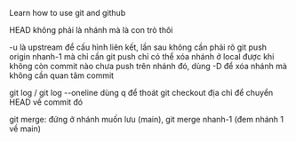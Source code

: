 Learn how to use git and github

HEAD không phải là nhánh mà là con trỏ thôi

-u là upstream để cấu hình liên kết, lần sau không cần phải rõ git push origin nhanh-1 mà chỉ cần git push
chỉ có thể xóa nhánh ở local được khi không còn commit nào chưa push trên nhánh đó, dùng -D để xóa nhánh mà không cần quan tâm commit

git log / git log --oneline dùng q để thoát
git checkout địa chỉ để chuyển HEAD về commit đó

git merge: đứng ở nhánh muốn lưu (main), git merge nhanh-1 (đem nhánh 1 về main)
